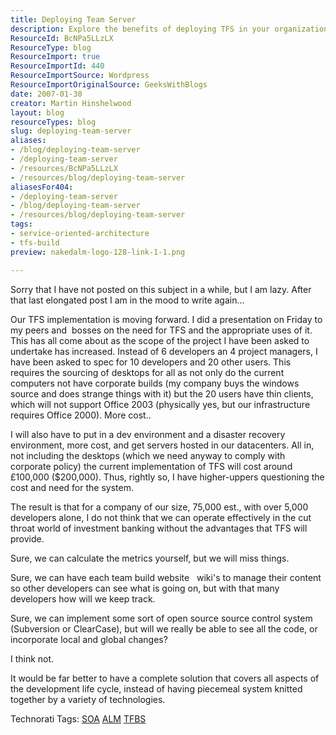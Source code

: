 ```yaml
---
title: Deploying Team Server
description: Explore the benefits of deploying TFS in your organization. Learn how a complete solution can enhance development efficiency and streamline project management.
ResourceId: BcNPa5LLzLX
ResourceType: blog
ResourceImport: true
ResourceImportId: 440
ResourceImportSource: Wordpress
ResourceImportOriginalSource: GeeksWithBlogs
date: 2007-01-30
creator: Martin Hinshelwood
layout: blog
resourceTypes: blog
slug: deploying-team-server
aliases:
- /blog/deploying-team-server
- /deploying-team-server
- /resources/BcNPa5LLzLX
- /resources/blog/deploying-team-server
aliasesFor404:
- /deploying-team-server
- /blog/deploying-team-server
- /resources/blog/deploying-team-server
tags:
- service-oriented-architecture
- tfs-build
preview: nakedalm-logo-128-link-1-1.png

---
```

Sorry that I have not posted on this subject in a while, but I am lazy. After that last elongated post I am in the mood to write again...

Our TFS implementation is moving forward. I did a presentation on Friday to my peers and  bosses on the need for TFS and the appropriate uses of it. This has all come about as the scope of the project I have been asked to undertake has increased. Instead of 6 developers an 4 project managers, I have been asked to spec for 10 developers and 20 other users. This requires the sourcing of desktops for all as not only do the current computers not have corporate builds (my company buys the windows source and does strange things with it) but the 20 users have thin clients, which will not support Office 2003 (physically yes, but our infrastructure requires Office 2000). More cost..

I will also have to put in a dev environment and a disaster recovery environment, more cost, and get servers hosted in our datacenters. All in, not including the desktops (which we need anyway to comply with corporate policy) the current implementation of TFS will cost around £100,000 ($200,000). Thus, rightly so, I have higher-uppers questioning the cost and need for the system.

The result is that for a company of our size, 75,000 est., with over 5,000 developers alone, I do not think that we can operate effectively in the cut throat world of investment banking without the advantages that TFS will provide.

Sure, we can calculate the metrics yourself, but we will miss things.

Sure, we can have each team build website   wiki's to manage their content so other developers can see what is going on, but with that many developers how will we keep track.

Sure, we can implement some sort of open source source control system (Subversion or ClearCase), but will we really be able to see all the code, or incorporate local and global changes?

I think not.

It would be far better to have a complete solution that covers all aspects of the development life cycle, instead of having piecemeal system knitted together by a variety of technologies.

Technorati Tags: [SOA](http://technorati.com/tags/SOA) [ALM](http://technorati.com/tags/ALM) [TFBS](http://technorati.com/tags/TFBS)

